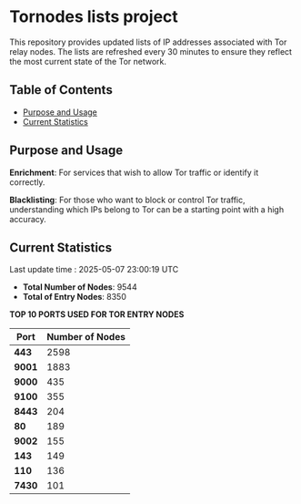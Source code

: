 # Tornodes lists project

This repository provides updated lists of IP addresses associated with Tor relay nodes. The lists are refreshed every 30 minutes to ensure they reflect the most current state of the Tor network.

## Table of Contents

- [Purpose and Usage](#purpose-and-usage)
- [Current Statistics](#current-statistics)


## Purpose and Usage

**Enrichment**: For services that wish to allow Tor traffic or identify it correctly.

**Blacklisting**: For those who want to block or control Tor traffic, understanding which IPs belong to Tor can be a starting point with a high accuracy.

## Current Statistics

Last update time : 2025-05-07 23:00:19 UTC

- **Total Number of Nodes**: 9544
- **Total of Entry Nodes**: 8350

**TOP 10 PORTS USED FOR TOR ENTRY NODES**

| **Port** | **Number of Nodes** |
|------|-----------------|
| **443**   | 2598  |
| **9001**   | 1883  |
| **9000**   | 435  |
| **9100**   | 355  |
| **8443**   | 204  |
| **80**   | 189  |
| **9002**   | 155  |
| **143**   | 149  |
| **110**   | 136  |
| **7430**   | 101  |

